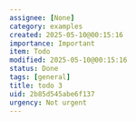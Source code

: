 ```yaml
---
assignee: [None]
category: examples
created: 2025-05-10@00:15:16
importance: Important
item: Todo
modified: 2025-05-10@00:15:16
status: Done
tags: [general]
title: todo 3
uid: 2b85d545abe6f137
urgency: Not urgent
---
```


